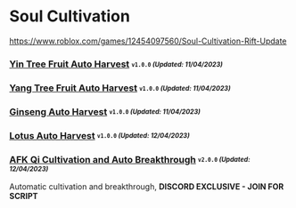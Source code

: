 # Soul Cultivation
https://www.roblox.com/games/12454097560/Soul-Cultivation-Rift-Update

### [Yin Tree Fruit Auto Harvest](/SoulCultivation/Scripts/yinfarm.lua) <sub><sup>`v1.0.0` *(Updated: 11/04/2023)*</sup></sub>
### [Yang Tree Fruit Auto Harvest](/SoulCultivation/Scripts/yangfarm.lua) <sub><sup>`v1.0.0` *(Updated: 11/04/2023)*</sup></sub>
### [Ginseng Auto Harvest](/SoulCultivation/Scripts/ginsengfarm.lua) <sub><sup>`v1.0.0` *(Updated: 11/04/2023)*</sup></sub>
### [Lotus Auto Harvest](/SoulCultivation/Scripts/lotusfarm.lua) <sub><sup>`v1.0.0` *(Updated: 12/04/2023)*</sup></sub>
### [AFK Qi Cultivation and Auto Breakthrough](https://discord.gg/infernoscripts) <sub><sup>`v2.0.0` *(Updated: 12/04/2023)*</sup></sub>
Automatic cultivation and breakthrough, **DISCORD EXCLUSIVE - JOIN FOR SCRIPT**
